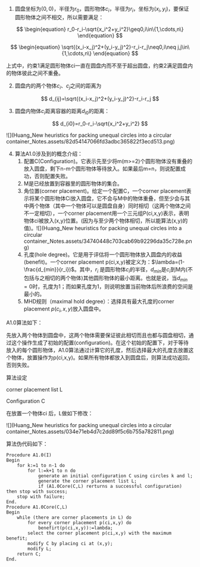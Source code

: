 1.  圆盘坐标为$(0,0)$，半径为$r_0$，圆形物体$c_i$，半径为$r_i$，坐标为$(x_i,y_i)$，要保证圆形物体之间不相交，所以需要满足：

$$
\begin{equation}
	r_0-r_i-\sqrt{x_i^2+y_i^2}\geq0,i\in\{1,\cdots,n\}
\end{equation}
$$

$$
\begin{equation}
	\sqrt{(x_i-x_j)^2+(y_i-y_j)^2}-r_i-r_j\neq0,i\neq j,j\in\{1,\cdots,n\}
\end{equation}
$$

上式中，约束1满足圆形物体ci一直在圆盘内而不至于超出圆盘，约束2满足圆盘内的物体彼此之间不重叠。

2. 圆盘内的两个物体$c_i$、$c_j$之间的距离为

$$
d_{ij}=\sqrt{(x_i-x_j)^2+(y_i-y_j)^2}-r_i-r_j
$$

3. 圆盘内物体$c_i$距离容器的距离$d_{i0}$的距离：

$$
d_{i0}=r_0-r_i-\sqrt{x_i^2+y_i^2}
$$

![](Huang_New heuristics for packing unequal circles into a circular container_Notes.assets/82d54147066fd3adbc365822f3ecd513.png)

4. 算法A1.0涉及到的概念介绍：
   1. 配置C(Configuration)。它表示先至少将m(m\>=2)个圆形物体没有重叠的放入圆盘，剩下n-m个圆形物体等待放入。如果最后m=n，则说配置成功，否则配置失败。
   2. M是已经放置到容器里的圆形物体的集合。
   3. 角位置(corner placement)。给定一个配置C，一个corner placement表示将某个圆形物体Ci放入圆盘，它不会与M中的物体重叠，但至少会与其中两个物体（其中一个物体可以是圆盘自身）同时相切（这两个物体之间不一定相切），一个corner placement用一个三元组P(ci,x,y)表示，表明物体ci被放入(x,y)位置。(因为与至少两个物体相切，所以能算法(x,y)的值)。![](Huang_New heuristics for packing unequal circles into a circular container_Notes.assets/34740448c703cab69b92296da35c728e.png)
   4. 孔度(hole degree)。它是用于评估将一个圆形物体放入圆盘内的收益(benefit)。一个corner placement p(ci,x,y)被定义为：$\lambda=(1-\frac{d_{min}}{r_i})$。其中，$r_i$ 是圆形物体$c_i$的半径，$d_{min}$是$c_i$到M内(不包括与之相切的两个物体)其他圆形物体的最小距离。也就是说，当$d_{min} =
      0$时，孔度为1；而如果孔度为1，则说明放置当前物体后所浪费的空间是最小的。
   5. MHD规则（maximal hold degree）：选择具有最大孔度的corner placement
      $p(c_i,x,y)$放入圆盘中。



A1.0算法如下：

先放入两个物体到圆盘中，这两个物体需要保证彼此相切而且也都与圆盘相切，通过这个操作生成了初始的配置(configuration)。在这个初始的配置下，对于等待放入的每个圆形物体，A1.0算法通过计算它的孔度，然后选择最大的孔度去放置这个物体，放置操作为p(ci,x,y)。如果所有物体都放入到圆盘后，则算法成功返回，否则失败。

算法设定

corner placement list L

Configuration C

在放置一个物体ci 后，L做如下修改：

![](Huang_New heuristics for packing unequal circles into a circular container_Notes.assets/034e71eb4d7c2dd89f5c6b755a782811.png)

算法伪代码如下：

```pseudocode
Procedure A1.0(I)
Begin
	for k:=1 to n-1 do
		for l:=k+1 to n do
			generate an initial configuration C using circles k and l;
			generate the corner placement list L;
			if (A1.0Core(C,L) rerturns a successful configuration) then stop with success;
	stop with failure;   
End.
Procedure A1.0Core(C,L)
Begin
	while (there are corner placements in L) do 
		for every corner placement p(ci,x,y) do
			benefirt(p(ci,x,y)):=lambda;
		select the corner placement p(ci,x,y) with the maximum benefit;
		modify C by placing ci at (x,y);
		modify L;
	return C;
End.
```

